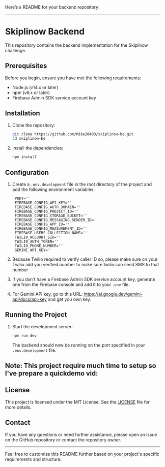 Here’s a README for your backend repository:

---

# Skiplinow Backend

This repository contains the backend implementation for the Skiplinow challenge.

## Prerequisites

Before you begin, ensure you have met the following requirements:

- Node.js (v14.x or later)
- npm (v6.x or later)
- Firebase Admin SDK service account key

## Installation

1. Clone the repository:

   ```bash
   git clone https://github.com/Mike20403/skiplinow-be.git
   cd skiplinow-be
   ```

2. Install the dependencies:

   ```bash
   npm install
   ```

## Configuration

1. Create a `.env.development` file in the root directory of the project and add the following environment variables:

   ```env
	PORT=''
	FIREBASE_CONFIG_API_KEY=''
	FIREBASE_CONFIG_AUTH_DOMAIN=''
	FIREBASE_CONFIG_PROJECT_ID=''
	FIREBASE_CONFIG_STORAGE_BUCKET=''
	FIREBASE_CONFIG_MESSAGING_SENDER_ID=''
	FIREBASE_CONFIG_APP_ID=''
	FIREBASE_CONFIG_MEASUREMENT_ID=''
	FIREBASE_USERS_COLLECTION_NAME=''
	TWILIO_ACCOUNT_SID=''
	TWILIO_AUTH_TOKEN=''
	TWILIO_PHONE_NUMBER=''
	GEMINI_API_KEY=''
   ```
2. Because Twilio required to verify caller ID so, please make sure on your Twilio add you verified number to make sure twilio can send SMS to that number
3. If you don't have a Firebase Admin SDK service account key, generate one from the Firebase console and add it to your `.env` file.
4. For Gemini API key, go to this URL: https://ai.google.dev/gemini-api/docs/api-key and get you own key.

## Running the Project

1. Start the development server:

   ```bash
   npm run dev
   ```

   The backend should now be running on the port specified in your `.env.development` file.
   
## Note: This project require much time to setup so I've prepare a quickdemo vid:


## License

This project is licensed under the MIT License. See the [LICENSE](LICENSE) file for more details.

## Contact

If you have any questions or need further assistance, please open an issue on the GitHub repository or contact the repository owner.

---

Feel free to customize this README further based on your project's specific requirements and structure.
